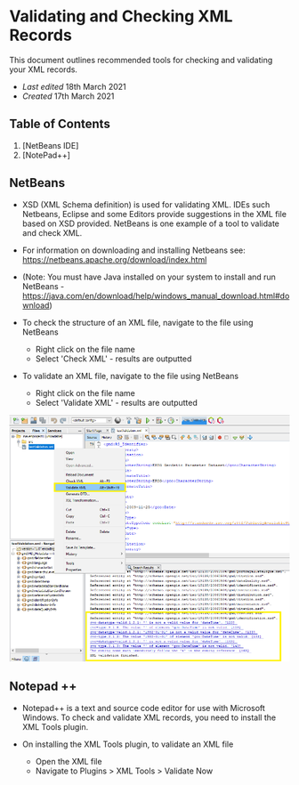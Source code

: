 # Validating and Checking XML Records 

This document outlines recommended tools for checking and validating your XML records.

- _Last edited_ 18th March 2021
- _Created_ 17th March 2021

## Table of Contents
1. [NetBeans IDE]
1. [NotePad++]


## NetBeans

- XSD (XML Schema definition) is used for validating XML. IDEs such Netbeans, Eclipse and some Editors provide suggestions in the XML file based on XSD provided. NetBeans is one example of a tool to validate and check XML.

- For information on downloading and installing Netbeans see:
https://netbeans.apache.org/download/index.html 

- (Note: You must have Java installed on your system to install and run NetBeans -https://java.com/en/download/help/windows_manual_download.html#download)

- To check the structure of an XML file, navigate to the file using NetBeans
    - Right click on the file name 
    - Select 'Check XML' - results are outputted 

- To validate an XML file, navigate to the file using NetBeans
    - Right click on the file name 
    - Select 'Validate XML' - results are outputted 
 

![alt text](https://github.com/tkeena/test/blob/master/isde_netbeans_validateXML.png?raw=true)

## Notepad ++ 

- Notepad++ is a text and source code editor for use with Microsoft Windows. To check and validate XML records, you need to install the XML Tools plugin.

- On installing the XML Tools plugin, to validate an XML file
    -   Open the XML file
    -   Navigate to Plugins > XML Tools > Validate Now


